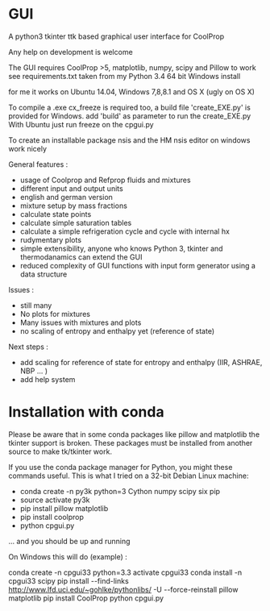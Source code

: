 # GUI

A python3 tkinter ttk based graphical user interface for CoolProp

Any help on development is welcome

The GUI requires CoolProp >5, matplotlib, numpy, scipy and Pillow to work
see requirements.txt taken from my Python 3.4 64 bit Windows install

for me it works on Ubuntu 14.04, Windows 7,8,8.1 and OS X (ugly on OS X)

To compile a .exe cx_freeze is required too, a build file 'create_EXE.py' is 
provided for Windows. add 'build' as parameter to run the create_EXE.py
With Ubuntu just run freeze on the cpgui.py

To create an installable package nsis and the HM nsis editor on windows work nicely

General features :
- usage of Coolprop and Refprop fluids and mixtures
- different input and output units
- english and german version 
- mixture setup by mass fractions
- calculate state points
- calculate simple saturation tables
- calculate a simple refrigeration cycle and cycle with internal hx
- rudymentary plots
- simple extensibility, anyone who knows Python 3, tkinter and thermodanamics can extend the GUI
- reduced complexity of GUI functions with input form generator using a data structure

Issues :
- still many
- No plots for mixtures
- Many issues with mixtures and plots
- no scaling of entropy and enthalpy yet (reference of state)

Next steps :
- add scaling for reference of state for entropy and enthalpy (IIR, ASHRAE, NBP ... )
- add help system


# Installation with conda

Please be aware that in some conda packages like pillow and matplotlib the tkinter support is broken.
These packages must be installed from another source to make tk/tkinter work.

If you use the conda package manager for Python, you might these commands 
useful. This is what I tried on a 32-bit Debian Linux machine:

- conda create -n py3k python=3 Cython numpy scipy six pip
- source activate py3k
- pip install pillow matplotlib
- pip install coolprop
- python cpgui.py 

... and you should be up and running

On Windows this will do (example) :

conda create -n cpgui33 python=3.3
activate cpgui33
conda install -n cpgui33 scipy
pip install --find-links http://www.lfd.uci.edu/~gohlke/pythonlibs/ -U --force-reinstall pillow matplotlib
pip install CoolProp
python cpgui.py



